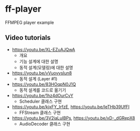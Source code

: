 # ff-player

FFMPEG player example

## Video tutorials

* https://youtu.be/XL-EZuAJQwA
    * 개요
    * 기능 설계에 대한 설명 
    * 동적 설계(모델링)에 대한 설명
* https://youtu.be/vVuovvsIun8
    * 동적 설계 (Layer #1)
* https://youtu.be/83HOqpN0J1Q
    * 동적 설계를 코드로 옮기기
* https://youtu.be/1hz4dOurCvY
    * Scheduler 클래스 구현
* https://youtu.be/kjxFY_IrfzE, https://youtu.be/IeTHb39UfFI
    * FFStream 클래스 구현
* https://youtu.be/3V2iaLuIBPs, https://youtu.be/xD-_dGRepX8
    * AudioDecoder 클래스 구현
